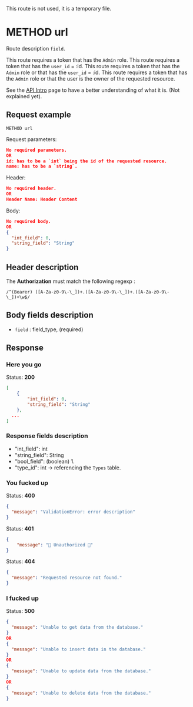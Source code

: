 This route is not used, it is a temporary file.


# METHOD url

Route description `field`.

This route requires a token that has the `Admin` role.
This route requires a token that has the `user_id` = :id.
This route requires a token that has the `Admin` role or that has the `user_id` = :id.
This route requires a token that has the `Admin` role or that the user is the owner of the requested resource.

See the [API Intro](https://docs.artistfinder.world/developper-docs/api) page to have a better understanding of what it is. (Not explained yet).

## Request example

```
METHOD url
```
Request parameters:
```json
No required parameters.
OR
id: has to be a `int` being the id of the requested resource.
name: has to be a `string`.
```
Header:
```json
No required header.
OR
Header Name: Header Content
```
Body:
```json
No required body.
OR
{
  "int_field": 0,
  "string_field": "String"
}
```

## Header description

The **Authorization** must match the following regexp :
```regexp
/^(Bearer) ([A-Za-z0-9\-\_])+.([A-Za-z0-9\-\_])+.([A-Za-z0-9\-\_])+\w$/
```

## Body fields description

- `field` : field_type, (required)

## Response

### Here you go

Status: **200**
```json
[
	{
		"int_field": 0,
		"string_field": "String"
	},
  ...
]
```

### Response fields description

- "int_field": int
- "string_field": String
- "bool_field": (boolean) 1.
- "type_id": int -> referencing the `Types` table.

### You fucked up

Status: **400**
```json
{
  "message": "ValidationError: error description"
}
```
Status: **401**
```json
{
	"message": "🚫 Unauthorized 🚫"
}
```
Status: **404**
```json
{
  "message": "Requested resource not found."
}
```

### I fucked up

Status: **500**
```json
{
  "message": "Unable to get data from the database."
}
OR
{
  "message": "Unable to insert data in the database."
}
OR
{
  "message": "Unable to update data from the database."
}
OR
{
  "message": "Unable to delete data from the database."
}
```